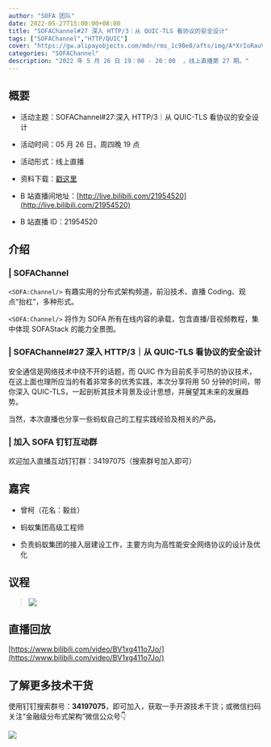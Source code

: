 ```yaml
---
author: "SOFA 团队"
date: 2022-05-27T15:00:00+08:00
title: "SOFAChannel#27 深入 HTTP/3｜从 QUIC-TLS 看协议的安全设计"
tags: ["SOFAChannel","HTTP/QUIC"]
cover: "https://gw.alipayobjects.com/mdn/rms_1c90e8/afts/img/A*XrIoRauVcO4AAAAAAAAAAAAAARQnAQ"
categories: "SOFAChannel"
description: "2022 年 5 月 26 日 19：00 - 20：00  ，线上直播第 27 期。"
---
```


## 概要

- 活动主题：SOFAChannel#27:深入 HTTP/3｜从 QUIC-TLS 看协议的安全设计

- 活动时间：05 月 26 日，周四晚 19 点

- 活动形式：线上直播

- 资料下载：[戳这里](https://gw.alipayobjects.com/os/bmw-prod/f2cbf53d-8093-482a-825f-07ce89effc91.pptx)

- B 站直播间地址：[http://live.bilibili.com/21954520](http://live.bilibili.com/21954520)

- B 站直播 ID：21954520

## 介绍

### | SOFAChannel

`<SOFA:Channel/>` 有趣实用的分布式架构频道，前沿技术、直播 Coding、观点“抬杠”，多种形式。

`<SOFA:Channel/>` 将作为 SOFA 所有在线内容的承载，包含直播/音视频教程，集中体现 SOFAStack 的能力全景图。

### | SOFAChannel#27 深入 HTTP/3｜从 QUIC-TLS 看协议的安全设计

安全通信是网络技术中绕不开的话题，而 QUIC 作为目前炙手可热的协议技术，在这上面也理所应当的有着非常多的优秀实践，本次分享将用 50 分钟的时间，带你深入 QUIC-TLS，一起剖析其技术背景及设计思想，并展望其未来的发展趋势。

当然，本次直播也分享一些蚂蚁自己的工程实践经验及相关的产品。

### | 加入 SOFA 钉钉互动群

欢迎加入直播互动钉钉群：34197075（搜索群号加入即可）

## 嘉宾

- 曾柯（花名：毅丝）

- 蚂蚁集团高级工程师

- 负责蚂蚁集团的接入层建设工作，主要方向为高性能安全网络协议的设计及优化

## 议程

> ![](https://gw.alipayobjects.com/mdn/rms_1c90e8/afts/img/A*MmuGRZU7ICIAAAAAAAAAAAAAARQnAQ)

## 直播回放

[https://www.bilibili.com/video/BV1xg411o7Jo/](https://www.bilibili.com/video/BV1xg411o7Jo/)

## 了解更多技术干货

使用钉钉搜索群号：**34197075**，即可加入，获取一手开源技术干货；或微信扫码关注“金融级分布式架构”微信公众号👇

![](https://gw.alipayobjects.com/mdn/rms_1c90e8/afts/img/A*tvfDQLxTbsgAAAAAAAAAAAAAARQnAQQ)
